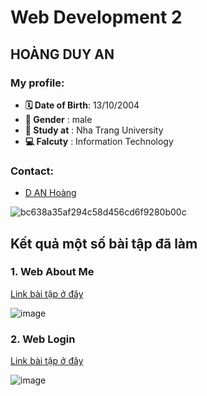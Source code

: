 # Web Development 2
## HOÀNG DUY AN
### My profile:
* **🗓 Date of Birth**: 13/10/2004
* **🧑 Gender**       : male
* **🏤 Study at**     : Nha Trang University
* **💻 Falcuty**      : Information Technology
### Contact:
* [D AN Hoàng](https://www.facebook.com/hoangduyan2004)

![bc638a35af294c58d456cd6f9280b00c](https://github.com/user-attachments/assets/56320d47-38af-4104-a82d-afc83df14327)

## Kết quả một số bài tập đã làm
### 1. Web About Me
[Link bài tập ở đây](AboutMe)

![image](https://github.com/user-attachments/assets/e23e1002-9135-4cd8-bdc8-df0e287cdd28)

### 2. Web Login
[Link bài tập ở đây](LoginPage)

![image](https://github.com/user-attachments/assets/8bbec9f1-1b31-47c0-9440-0c5d4118cac8)



